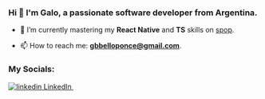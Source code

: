 ### Hi 👋 I'm Galo, a passionate software developer from Argentina.

- 🌱 I’m currently mastering my **React Native** and **TS** skills on [spop](https://github.com/galobponce/spop).

- 📫 How to reach me: **gbbelloponce@gmail.com**.

<h3 align="left">My Socials:</h3>
<p align="left">
  <a href="https://www.linkedin.com/in/galo-benjamin-bello-ponce-1957a620b/" target="blank">
    <img src="https://i.stack.imgur.com/gVE0j.png" alt="linkedin"> LinkedIn
  </a>
  &nbsp;
</p>

